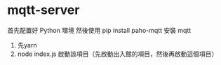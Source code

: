 # mqtt-server

首先配置好 Python 環境
然後使用 pip install paho-mqtt 安裝 mqtt 

1. 先yarn
2. node index.js 啟動該項目（先啟動出入館的項目，然後再啟動這個項目）
